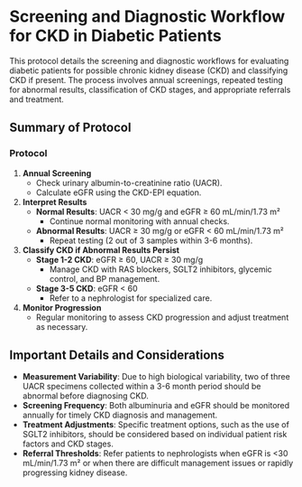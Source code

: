 # Screening and Diagnostic Workflow for CKD in Diabetic Patients

This protocol details the screening and diagnostic workflows for evaluating diabetic patients for possible chronic kidney disease (CKD) and classifying CKD if present. The process involves annual screenings, repeated testing for abnormal results, classification of CKD stages, and appropriate referrals and treatment.

## Summary of Protocol

### Protocol

1. **Annual Screening**
   - Check urinary albumin-to-creatinine ratio (UACR).
   - Calculate eGFR using the CKD-EPI equation.
2. **Interpret Results**
   - **Normal Results**: UACR < 30 mg/g and eGFR ≥ 60 mL/min/1.73 m²
     - Continue normal monitoring with annual checks.
   - **Abnormal Results**: UACR ≥ 30 mg/g or eGFR < 60 mL/min/1.73 m²
     - Repeat testing (2 out of 3 samples within 3-6 months).
3. **Classify CKD if Abnormal Results Persist**
   - **Stage 1-2 CKD**: eGFR ≥ 60, UACR ≥ 30 mg/g
     - Manage CKD with RAS blockers, SGLT2 inhibitors, glycemic control, and BP management.
   - **Stage 3-5 CKD**: eGFR < 60
     - Refer to a nephrologist for specialized care.
4. **Monitor Progression**
   - Regular monitoring to assess CKD progression and adjust treatment as necessary.

## Important Details and Considerations

- **Measurement Variability**: Due to high biological variability, two of three UACR specimens collected within a 3-6 month period should be abnormal before diagnosing CKD.
- **Screening Frequency**: Both albuminuria and eGFR should be monitored annually for timely CKD diagnosis and management.
- **Treatment Adjustments**: Specific treatment options, such as the use of SGLT2 inhibitors, should be considered based on individual patient risk factors and CKD stages.
- **Referral Thresholds**: Refer patients to nephrologists when eGFR is <30 mL/min/1.73 m² or when there are difficult management issues or rapidly progressing kidney disease.